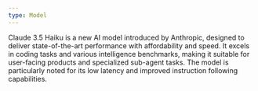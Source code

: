 ```yaml
---
type: Model
---
```


Claude 3.5 Haiku is a new AI model introduced by Anthropic, designed to deliver state-of-the-art performance with affordability and speed. It excels in coding tasks and various intelligence benchmarks, making it suitable for user-facing products and specialized sub-agent tasks. The model is particularly noted for its low latency and improved instruction following capabilities.